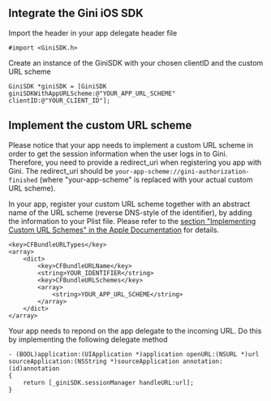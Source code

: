 ## Integrate the Gini iOS SDK

Import the header in your app delegate header file

    #import <GiniSDK.h>

Create an instance of the GiniSDK with your chosen clientID and the custom URL scheme

    GiniSDK *giniSDK = [GiniSDK giniSDKWithAppURLScheme:@"YOUR_APP_URL_SCHEME" clientID:@"YOUR_CLIENT_ID"];

## Implement the custom URL scheme

Please notice that your app needs to implement a custom URL scheme in order to get the session information when the
user logs in to Gini. Therefore, you need to provide a redirect_uri when registering you app with Gini. The
redirect_uri should be `your-app-scheme://gini-authorization-finished` (where "your-app-scheme"
is replaced with your actual custom URL scheme).

In your app, register your custom URL scheme together with an abstract name of the URL scheme (reverse DNS-style of the 
identifier), by adding the information to your Plist file. Please refer to the 
[section "Implementing Custom URL Schemes" in the Apple Documentation](https://developer.apple.com/library/ios/documentation/iPhone/Conceptual/iPhoneOSProgrammingGuide/AdvancedAppTricks/AdvancedAppTricks.html#//apple_ref/doc/uid/TP40007072-CH7-SW50) 
for details.

	<key>CFBundleURLTypes</key>
	<array>
		<dict>
			<key>CFBundleURLName</key>
			<string>YOUR_IDENTIFIER</string>
			<key>CFBundleURLSchemes</key>
			<array>
				<string>YOUR_APP_URL_SCHEME</string>
			</array>
		</dict>
	</array>


Your app needs to repond on the app delegate to the incoming URL. Do this by implementing the following delegate method

    - (BOOL)application:(UIApplication *)application openURL:(NSURL *)url sourceApplication:(NSString *)sourceApplication annotation:(id)annotation
    {
        return [_giniSDK.sessionManager handleURL:url];
    }
